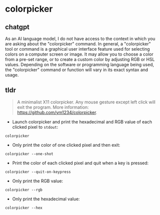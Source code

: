 # colorpicker 
## chatgpt 
As an AI language model, I do not have access to the context in which you are asking about the "colorpicker" command. In general, a "colorpicker" tool or command is a graphical user interface feature used for selecting colors on a computer screen or image. It may allow you to choose a color from a pre-set range, or to create a custom color by adjusting RGB or HSL values. Depending on the software or programming language being used, the "colorpicker" command or function will vary in its exact syntax and usage. 

## tldr 
 
> A minimalist X11 colorpicker.
> Any mouse gesture except left click will exit the program.
> More information: <https://github.com/ym1234/colorpicker>.

- Launch colorpicker and print the hexadecimal and RGB value of each clicked pixel to `stdout`:

`colorpicker`

- Only print the color of one clicked pixel and then exit:

`colorpicker --one-shot`

- Print the color of each clicked pixel and quit when a key is pressed:

`colorpicker --quit-on-keypress`

- Only print the RGB value:

`colorpicker --rgb`

- Only print the hexadecimal value:

`colorpicker --hex`
